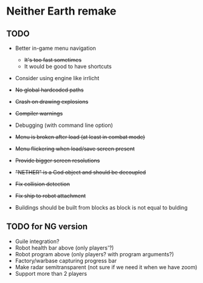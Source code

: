 # Neither Earth remake

## TODO

* Better in-game menu navigation
  * ~~It's too fast sometimes~~
  * It would be good to have shortcuts

* Consider using engine like irrlicht
* ~~No global hardcoded paths~~
* ~~Crash on drawing explosions~~
* ~~Compiler warnings~~
* Debugging (with command line option)
* ~~Menu is broken after load (at least in combat mode)~~
* ~~Menu flickering when load/save screen present~~
* ~~Provide bigger screen resolutions~~
* ~~"NETHER" is a God object and should be decoupled~~
* ~~Fix collision detection~~
* ~~Fix ship to robot attachment~~
* Buildings should be built from blocks as block is not equal to bulding


## TODO for NG version

* Guile integration?
* Robot health bar above (only players'?)
* Robot program above (only players? with program arguments?)
* Factory/warbase capturing progress bar
* Make radar semitransparent (not sure if we need it when we have zoom)
* Support more than 2 players
